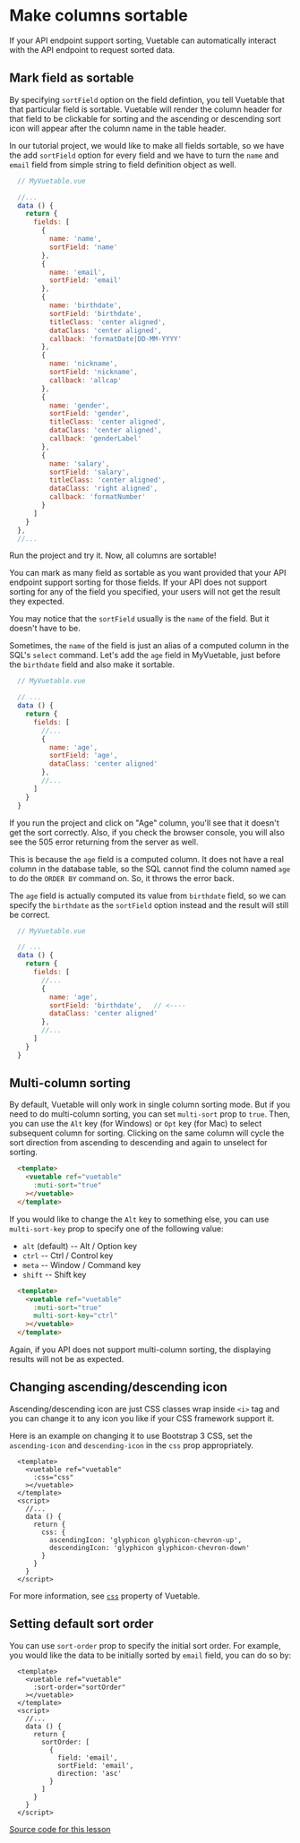# Make columns sortable

If your API endpoint support sorting, Vuetable can automatically interact with the API endpoint to request sorted data.

## Mark field as sortable

By specifying `sortField` option on the field defintion, you tell Vuetable that that particular field is sortable. Vuetable will render the column header for that field to be clickable for sorting and the ascending or descending sort icon will appear after the column name in the table header.

In our tutorial project, we would like to make all fields sortable, so we have the add `sortField` option for every field and we have to turn the `name` and `email` field from simple string to field definition object as well.

```javascript
  // MyVuetable.vue

  //...
  data () {
    return {
      fields: [
        {
          name: 'name',
          sortField: 'name'
        },
        {
          name: 'email',
          sortField: 'email'
        },
        {
          name: 'birthdate',
          sortField: 'birthdate',
          titleClass: 'center aligned',
          dataClass: 'center aligned',
          callback: 'formatDate|DD-MM-YYYY'
        },
        {
          name: 'nickname',
          sortField: 'nickname',
          callback: 'allcap'
        },
        {
          name: 'gender',
          sortField: 'gender',
          titleClass: 'center aligned',
          dataClass: 'center aligned',
          callback: 'genderLabel'
        },
        {
          name: 'salary',
          sortField: 'salary',
          titleClass: 'center aligned',
          dataClass: 'right aligned',
          callback: 'formatNumber'
        }
      ]
    }
  },
  //...
```

Run the project and try it. Now, all columns are sortable!

You can mark as many field as sortable as you want provided that your API endpoint support sorting for those fields. If your API does not support sorting for any of the field you specified, your users will not get the result they expected.

You may notice that the `sortField` usually is the `name` of the field. But it doesn't have to be.

Sometimes, the `name` of the field is just an alias of a computed column in the SQL's `select` command. Let's add the `age` field in MyVuetable, just before the `birthdate` field and also make it sortable.

```javascript
  // MyVuetable.vue

  // ...
  data () {
    return {
      fields: [
        //...
        {
          name: 'age',
          sortField: 'age',
          dataClass: 'center aligned'
        },
        //...
      ]
    }
  }
```

If you run the project and click on "Age" column, you'll see that it doesn't get the sort correctly. Also, if you check the browser console, you will also see the 505 error returning from the server as well.

This is because the `age` field is a computed column. It does not have a real column in the database table, so the SQL cannot find the column named `age` to do the `ORDER BY` command on. So, it throws the error back.

The `age` field is actually computed its value from `birthdate` field, so we can specify the `birthdate` as the `sortField` option instead and the result will still be correct.

```javascript
  // MyVuetable.vue

  // ...
  data () {
    return {
      fields: [
        //...
        {
          name: 'age',
          sortField: 'birthdate',   // <----
          dataClass: 'center aligned'
        },
        //...
      ]
    }
  }
```



## Multi-column sorting

By default, Vuetable will only work in single column sorting mode. But if you need to do multi-column sorting, you can set `multi-sort` prop to `true`. Then, you can use the `Alt` key (for Windows) or `Opt` key (for Mac) to select subsequent column for sorting. Clicking on the same column will cycle the sort direction from ascending to descending and again to unselect for sorting.

```html
  <template>
    <vuetable ref="vuetable"
      :muti-sort="true"
    ></vuetable>
  </template>
```

If you would like to change the `Alt` key to something else, you can use `multi-sort-key` prop to specify one of the following value:

- `alt` (default) -- Alt / Option key
- `ctrl` -- Ctrl / Control key
- `meta` -- Window / Command key
- `shift` -- Shift key

```html
  <template>
    <vuetable ref="vuetable"
      :muti-sort="true"
      multi-sort-key="ctrl"
    ></vuetable>
  </template>
```

Again, if you API does not support multi-column sorting, the displaying results will not be as expected.

## Changing ascending/descending icon

Ascending/descending icon are just CSS classes wrap inside `<i>` tag and you can change it to any icon you like if your CSS framework support it.

Here is an example on changing it to use Bootstrap 3 CSS, set the `ascending-icon` and `descending-icon` in the `css` prop appropriately.

```vue
  <template>
    <vuetable ref="vuetable"
      :css="css"
    ></vuetable>
  </template>
  <script>
    //...
    data () {
      return {
        css: {
          ascendingIcon: 'glyphicon glyphicon-chevron-up',
          descendingIcon: 'glyphicon glyphicon-chevron-down'
        }
      }
    }
  </script>
```

For more information, see [`css`](https://github.com/ratiw/vuetable-2/wiki/Vuetable-Properties#-css) property of Vuetable.

## Setting default sort order

You can use `sort-order` prop to specify the initial sort order. For example, you would like the data to be initially sorted by `email` field, you can do so by:

```vue
  <template>
    <vuetable ref="vuetable"
      :sort-order="sortOrder"
    ></vuetable>
  </template>
  <script>
    //...
    data () {
      return {
        sortOrder: [
          {
            field: 'email',
            sortField: 'email',
            direction: 'asc'
          }
        ]
      }
    }
  </script>
```

[Source code for this lesson](https://github.com/ratiw/vuetable-2-tutorial/tree/lesson-10)
